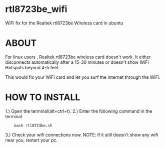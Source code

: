 # rtl8723be_wifi
WiFi fix for the Realtek rtl8723be Wireless card in ubuntu

# ABOUT

For linux users , Realtek rtl8723be wireless card doesn't work. It either disconnects automatically after a 15-30 minutes or doesn't show WiFi Hotspots beyond 4-5 feet.

This would fix your WiFi card and let you surf the internet through the WiFi.  

# HOW TO INSTALL

1.) Open the terminal(alt+ctrl+t).
2.) Enter the following command in the terminal

		bash rtl8723be.sh

3.)	Check your wifi connections now.
	NOTE: if it still doesn't show any wifi near you, restart your pc.